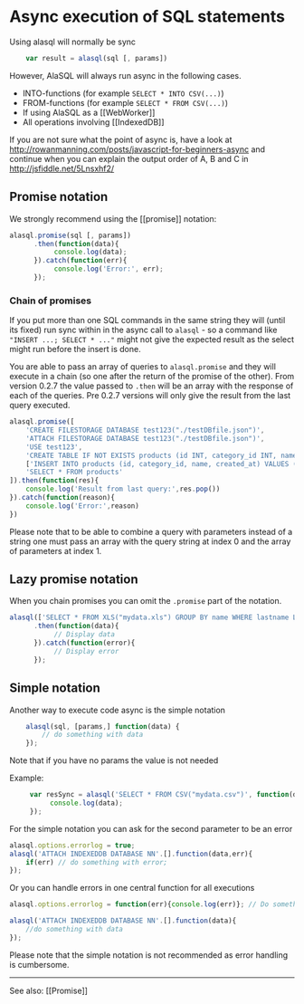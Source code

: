 # Async execution of SQL statements

Using alasql will normally be sync
```js
    var result = alasql(sql [, params])
```

However, AlaSQL will always run async in the following cases. 

* INTO-functions (for example `SELECT * INTO CSV(...)`)
* FROM-functions  (for example `SELECT * FROM CSV(...)`)
* If using AlaSQL as a [[WebWorker]]
* All operations involving [[IndexedDB]]

If you are not sure what the point of async is, have a look at http://rowanmanning.com/posts/javascript-for-beginners-async and continue when you can explain the output order of A, B and C in http://jsfiddle.net/5Lnsxhf2/

## Promise notation
We strongly recommend using the [[promise]] notation:

```js
alasql.promise(sql [, params])
      .then(function(data){
           console.log(data);
      }).catch(function(err){
           console.log('Error:', err);
      });
```

### Chain of promises

If you put more than one SQL commands in the same string they will (until its fixed) run sync within in the async call to `alasql` - so a command like `"INSERT ...; SELECT * ..."` might not give the expected result as the select might run before the insert is done. 

You are able to pass an array of queries to `alasql.promise` and they will execute in a chain (so one after the return of the promise of the other). From version 0.2.7 the value passed to `.then` will be an array with the response of each of the queries. Pre 0.2.7 versions will only give the result from the last query executed. 

```js
alasql.promise([
	'CREATE FILESTORAGE DATABASE test123("./testDBfile.json")', 
	'ATTACH FILESTORAGE DATABASE test123("./testDBfile.json")', 
	'USE test123', 
	'CREATE TABLE IF NOT EXISTS products (id INT, category_id INT, name string, created_at DATE)', 
	['INSERT INTO products (id, category_id, name, created_at) VALUES (?,?,?,?)', [1, 2, 'XYZ', new Date()] ],
	'SELECT * FROM products'	
]).then(function(res){
	console.log('Result from last query:',res.pop())
}).catch(function(reason){
	console.log('Error:',reason)
})
```

Please note that to be able to combine a query with parameters instead of a string one must pass an array with the query string at index 0 and the array of parameters at index 1.

## Lazy promise notation

When you chain promises you can omit the `.promise` part of the notation.

```js
alasql(['SELECT * FROM XLS("mydata.xls") GROUP BY name WHERE lastname LIKE "A%" and city = "London"'])
      .then(function(data){
           // Display data
      }).catch(function(error){
           // Display error
      });
```


 
## Simple notation
Another way to execute code async is the simple notation
```js
	alasql(sql, [params,] function(data) {
		// do something with data
	});
```
Note that if you have no params the value is not needed

Example:
```js
     var resSync = alasql('SELECT * FROM CSV("mydata.csv")', function(data){
          console.log(data);
     });
```

For the simple notation you can ask for the second parameter to be an error
```js
alasql.options.errorlog = true; 
alasql('ATTACH INDEXEDDB DATABASE NN'.[].function(data,err){
    if(err) // do something with error;
});

```

Or you can handle errors in one central function for all executions

```js
alasql.options.errorlog = function(err){console.log(err)}; // Do something with error

alasql('ATTACH INDEXEDDB DATABASE NN'.[].function(data){
    //do something with data
});
```

Please note that the simple notation is not recommended as error handling is cumbersome.


----
See also: [[Promise]]